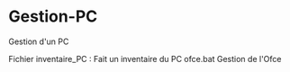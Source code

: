 # Gestion-PC
Gestion d'un PC

Fichier inventaire_PC : Fait un inventaire du PC
ofce.bat Gestion de l'Ofce
